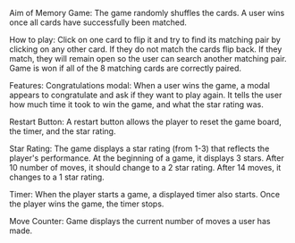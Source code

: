 Aim of Memory Game: 
The game randomly shuffles the cards. A user wins once all cards have successfully been matched.

How to play: 
Click on one card to flip it and try to find its matching pair by clicking on any other card. If they do not match the cards flip back. If they match, they will remain open so the user can search another matching pair. 
Game is won if all of the 8 matching cards are correctly paired.

Features: 
Congratulations modal: When a user wins the game, a modal appears to congratulate and ask if they want to play again. It tells the user how much time it took to win the game, and what the star rating was.

Restart Button: 
A restart button allows the player to reset the game board, the timer, and the star rating.

Star Rating: 
The game displays a star rating (from 1-3) that reflects the player's performance. At the beginning of a game, it displays 3 stars. After 10 number of moves, it should change to a 2 star rating. After 14 moves, it changes to a 1 star rating.

Timer: 
When the player starts a game, a displayed timer also starts. Once the player wins the game, the timer stops.

Move Counter: 
Game displays the current number of moves a user has made.

